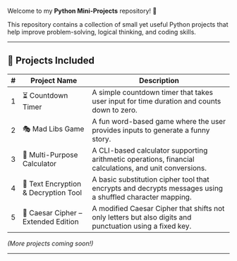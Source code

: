 Welcome to my **Python Mini-Projects** repository! 🎯  

This repository contains a collection of small yet useful Python projects that help improve problem-solving, logical thinking, and coding skills.

---

## 📌 **Projects Included**
| #  | Project Name                   | Description |
|----|--------------------------------|-------------|
| 1  | ⏳ Countdown Timer              | A simple countdown timer that takes user input for time duration and counts down to zero. |
| 2  | 🎭 Mad Libs Game                | A fun word-based game where the user provides inputs to generate a funny story. |
| 3  | 🧮 Multi-Purpose Calculator     | A CLI-based calculator supporting arithmetic operations, financial calculations, and unit conversions. |
| 4  | 🔐 Text Encryption & Decryption Tool | A basic substitution cipher tool that encrypts and decrypts messages using a shuffled character mapping. |
| 5  | 🧠 Caesar Cipher – Extended Edition  | A modified Caesar Cipher that shifts not only letters but also digits and punctuation using a fixed key. |

*(More projects coming soon!)*  

---
